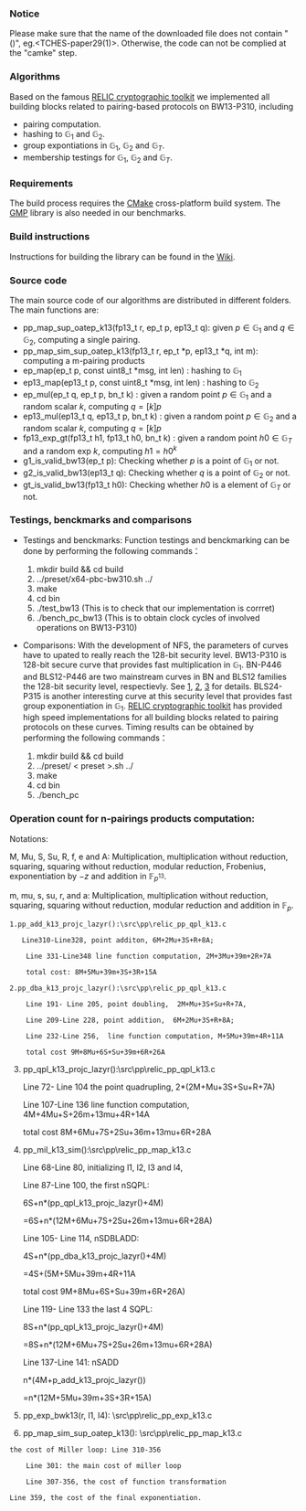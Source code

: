### Notice
Please make sure that the name of the  downloaded file does not contain "()", eg.<TCHES-paper29(1)>.
Otherwise, the code can not be complied at the "camke" step. 

### Algorithms

Based on the famous [RELIC cryptographic toolkit](https://github.com/relic-toolkit/relic) we implemented all building blocks related to pairing-based protocols on BW13-P310, including

* pairing computation.
*  hashing to  $\mathbb{G}_1$ and $\mathbb{G}_2$.
*  group expontiations in  $\mathbb{G}_1$, $\mathbb{G}_2$ and  $\mathbb{G}_T$.
*  membership testings for $\mathbb{G}_1$, $\mathbb{G}_2$ and  $\mathbb{G}_T$.
### Requirements

The build process requires the [CMake](https://cmake.org/) cross-platform build system. The [GMP](https://gmplib.org/) library is also needed in our benchmarks.

### Build instructions

Instructions for building the library can be found in the [Wiki](https://github.com/relic-toolkit/relic/wiki/Building).


### Source code
  
The main source code of our algorithms are distributed in different folders.  The main functions are:
* pp_map_sup_oatep_k13(fp13_t r, ep_t p, ep13_t q): given $p\in  \mathbb{G}_1$ and $q\in \mathbb{G}_2$,  computing a single pairing.
* pp_map_sim_sup_oatep_k13(fp13_t r,  ep_t *p,   ep13_t *q, int m): computing a m-pairing products
* ep_map(ep_t p, const uint8_t *msg, int len) : hashing to $\mathbb{G}_1$
* ep13_map(ep13_t p, const uint8_t *msg, int len) : hashing to $\mathbb{G}_2$
* ep_mul(ep_t q, ep_t p, bn_t k) : given a random point $p\in \mathbb{G}_1$ and a random scalar $k$, computing $q=[k]p$
* ep13_mul(ep13_t q, ep13_t p, bn_t k) : given a random point $p\in \mathbb{G}_2$ and a random scalar $k$, computing $q=[k]p$
* fp13_exp_gt(fp13_t h1, fp13_t h0,  bn_t k) : given a random point $h0\in \mathbb{G}_T$ and a random exp $k$, computing $h1={h0}^k$
* g1_is_valid_bw13(ep_t p): Checking whether $p$ is a point of $\mathbb{G}_1$ or not.
* g2_is_valid_bw13(ep13_t q): Checking whether $q$ is a point of $\mathbb{G}_2$ or not.
* gt_is_valid_bw13(fp13_t h0): Checking whether $h0$ is a element of $\mathbb{G}_T$ or not.

### Testings, benckmarks and comparisons
* Testings and benckmarks: Function testings and benckmarking can be done by performing the following commands：

    1. mkdir build && cd build 
    2. ../preset/x64-pbc-bw310.sh ../
    3. make
    4. cd bin 
    5. ./test_bw13  (This is to check that our implementation is corrret)
    6. ./bench_pc_bw13 (This is to obtain clock cycles of involved operations on BW13-P310)
  
 * Comparisons: With the development of NFS, the parameters of curves have to upated to really reach the 128-bit security level. BW13-P310 is 128-bit secure curve that provides fast multiplication in  $\mathbb{G}_1$. BN-P446 and BLS12-P446 are two mainstream curves in BN and BLS12 families the 128-bit security level, respectievly. See [1](https://link.springer.com/chapter/10.1007/978-3-030-45388-6_19), [2](https://link.springer.com/article/10.1007/s00145-018-9280-5), [3](https://eprint.iacr.org/2019/485.pdf) for details. BLS24-P315 is another interesting curve at this security level that provides fast group exponentiation in $\mathbb{G}_1$. [RELIC cryptographic toolkit](https://github.com/relic-toolkit/relic) has provided high speed implementations for all building blocks related to pairing protocols on these curves. Timing results can be obtained by performing the following commands：
 
   1. mkdir build && cd build 
   2. ../preset/ < preset >.sh ../
   3. make
   4. cd bin 
   5. ./bench_pc

### Operation count for n-pairings products computation:
Notations:

 M, Mu, S, Su, R, f, e and A: Multiplication, multiplication without reduction, squaring, squaring without reduction, modular reduction, Frobenius, exponentiation by $-z$ and addition in $\mathbb{F}_{p^{13}}$.

m, mu, s, su, r, and a: Multiplication, multiplication without reduction, squaring, squaring without reduction, modular reduction and addition in $\mathbb{F}_{p}$.

    1.pp_add_k13_projc_lazyr():\src\pp\relic_pp_qpl_k13.c
    
       Line310-Line328, point additon, 6M+2Mu+3S+R+8A;
       
        Line 331-Line348 line function computation, 2M+3Mu+39m+2R+7A
        
        total cost: 8M+5Mu+39m+3S+3R+15A
    
    2.pp_dba_k13_projc_lazyr():\src\pp\relic_pp_qpl_k13.c
    
        Line 191- Line 205, point doubling,  2M+Mu+3S+Su+R+7A,
        
        Line 209-Line 228, point addition,  6M+2Mu+3S+R+8A;
        
        Line 232-Line 256,  line function computation, M+5Mu+39m+4R+11A
        
        total cost 9M+8Mu+6S+Su+39m+6R+26A
        
   3. pp_qpl_k13_projc_lazyr():\src\pp\relic_pp_qpl_k13.c
   
       Line 72- Line 104 the point quadrupling, 2*(2M+Mu+3S+Su+R+7A)
       
       Line 107-Line 136 line function computation, 4M+4Mu+S+26m+13mu+4R+14A
       
       total cost 8M+6Mu+7S+2Su+36m+13mu+6R+28A

   4. pp_mil_k13_sim():\src\pp\relic_pp_map_k13.c
   
      Line 68-Line 80,  initializing l1, l2, l3 and l4,
      
      Line 87-Line 100, the first nSQPL:
      
      6S+n*(pp_qpl_k13_projc_lazyr()+4M)
      
      =6S+n*(12M+6Mu+7S+2Su+26m+13mu+6R+28A)
      
      Line 105- Line 114, nSDBLADD:
      
      4S+n*(pp_dba_k13_projc_lazyr()+4M)
      
      =4S+(5M+5Mu+39m+4R+11A
      
      total cost 9M+8Mu+6S+Su+39m+6R+26A)
        
      Line 119- Line 133 the last 4 SQPL:
      
      8S+n*(pp_qpl_k13_projc_lazyr()+4M)
      
      =8S+n*(12M+6Mu+7S+2Su+26m+13mu+6R+28A)
      
      Line 137-Line 141: nSADD
      
      n*(4M+p_add_k13_projc_lazyr())
      
      =n*(12M+5Mu+39m+3S+3R+15A)

  5. pp_exp_bwk13(r, l1, l4): \src\pp\relic_pp_exp_k13.c

  6. pp_map_sim_sup_oatep_k13(): \src\pp\relic_pp_map_k13.c

    the cost of Miller loop: Line 310-356

        Line 301: the main cost of miller loop

        Line 307-356, the cost of function transformation

    Line 359, the cost of the final exponentiation.

